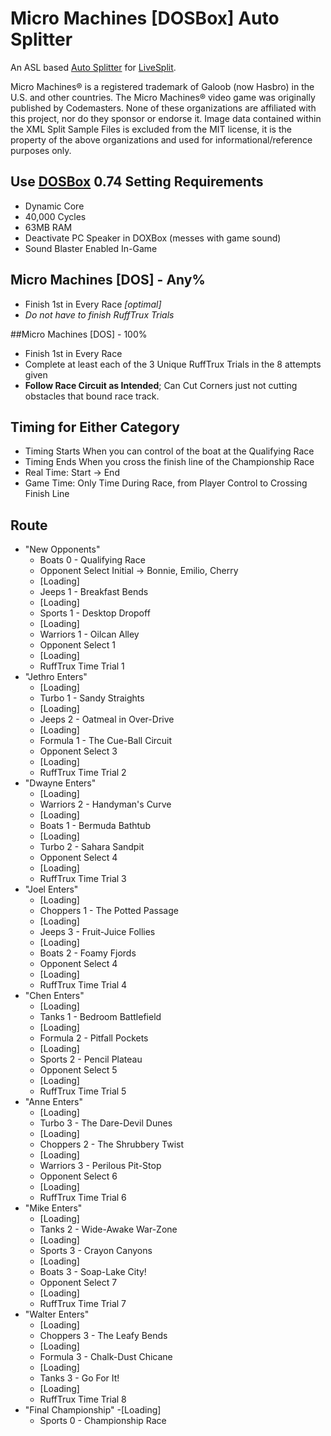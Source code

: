 # Micro Machines [DOSBox] Auto Splitter

An ASL based [Auto Splitter](https://github.com/LiveSplit/LiveSplit/blob/master/Documentation/Auto-Splitters.md) for [LiveSplit](http://livesplit.github.io/).

Micro Machines® is a registered trademark of Galoob (now Hasbro) in the U.S. and other countries.
The Micro Machines® video game was originally published by Codemasters.
None of these organizations are affiliated with this project, nor do they sponsor or endorse it.
Image data contained within the XML Split Sample Files is excluded from the MIT license, it is the property of the above organizations and used for informational/reference purposes only.

## Use [DOSBox](http://www.dosbox.com/) 0.74 Setting Requirements
 - Dynamic Core 
 - 40,000 Cycles
 - 63MB RAM
 - Deactivate PC Speaker in DOXBox (messes with game sound)
 - Sound Blaster Enabled In-Game

## Micro Machines [DOS] - Any%
 - Finish 1st in Every Race *[optimal]*
 - *Do not have to finish RuffTrux Trials*

##Micro Machines [DOS] - 100%
 - Finish 1st in Every Race
 - Complete at least each of the 3 Unique RuffTrux Trials in the 8 attempts given
 - **Follow Race Circuit as Intended**; Can Cut Corners just not cutting obstacles that bound race track.

## Timing for Either Category
 - Timing Starts When you can control of the boat at the Qualifying Race
 - Timing Ends When you cross the finish line of the Championship Race
 - Real Time: Start -> End
 - Game Time: Only Time During Race, from Player Control to Crossing Finish Line
    
## Route
 - "New Opponents"
   - Boats 0 - Qualifying Race
   - Opponent Select Initial -> Bonnie, Emilio, Cherry
   - [Loading]
   - Jeeps 1 - Breakfast Bends
   - [Loading]
   - Sports 1 - Desktop Dropoff
   - [Loading]
   - Warriors 1 - Oilcan Alley
   - Opponent Select 1
   - [Loading]
   - RuffTrux Time Trial 1
 - "Jethro Enters"
   - [Loading]
   - Turbo 1 - Sandy Straights
   - [Loading]
   - Jeeps 2 - Oatmeal in Over-Drive
   - [Loading]
   - Formula 1 - The Cue-Ball Circuit
   - Opponent Select 3
   - [Loading]
   - RuffTrux Time Trial 2
 - "Dwayne Enters"
   - [Loading]
   - Warriors 2 - Handyman's Curve
   - [Loading]
   - Boats 1 - Bermuda Bathtub
   - [Loading]
   - Turbo 2 - Sahara Sandpit
   - Opponent Select 4
   - [Loading]
   - RuffTrux Time Trial 3
 - "Joel Enters"
   - [Loading]
   - Choppers 1 - The Potted Passage
   - [Loading]
   - Jeeps 3 - Fruit-Juice Follies
   - [Loading]
   - Boats 2 - Foamy Fjords
   - Opponent Select 4
   - [Loading]
   - RuffTrux Time Trial 4
 - "Chen Enters"
   - [Loading]
   - Tanks 1 - Bedroom Battlefield
   - [Loading]
   - Formula 2 - Pitfall Pockets
   - [Loading]
   - Sports 2 - Pencil Plateau
   - Opponent Select 5
   - [Loading]
   - RuffTrux Time Trial 5
 - "Anne Enters"
   - [Loading]
   - Turbo 3 - The Dare-Devil Dunes
   - [Loading]
   - Choppers 2 - The Shrubbery Twist
   - [Loading]
   - Warriors 3 - Perilous Pit-Stop
   - Opponent Select 6 
   - [Loading]
   - RuffTrux Time Trial 6
 - "Mike Enters"
   - [Loading]
   - Tanks 2 - Wide-Awake War-Zone
   - [Loading]
   - Sports 3 - Crayon Canyons
   - [Loading]
   - Boats 3 - Soap-Lake City!
   - Opponent Select 7
   - [Loading]
   - RuffTrux Time Trial 7
 - "Walter Enters"
   - [Loading]
   - Choppers 3 - The Leafy Bends
   - [Loading]
   - Formula 3 - Chalk-Dust Chicane
   - [Loading]
   - Tanks 3 - Go For It!
   - [Loading]
   - RuffTrux Time Trial 8
 - "Final Championship"
   -[Loading]
   - Sports 0 - Championship Race
